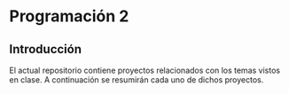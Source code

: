 # Programación 2

## Introducción

El actual repositorio contiene proyectos relacionados con los temas vistos en clase. A continuación se resumirán cada uno de dichos proyectos.
